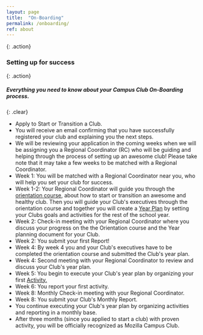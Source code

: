 ```yaml
---
layout: page
title:  "On-Boarding"
permalink: /onboarding/
ref: about
---
```


{: .action}
### Setting up for success

{: .action}
##### Everything you need to know about your Campus Club On-Boarding process.

{: .clear}
&nbsp;



<section class="timeline">
  <ul>
    <li>
      <div>
        Apply to Start or Transition a Club.
      </div>
    </li>
    <li>
      <div>
        You will receive an email confirming that you have successfully registered your club and explaining you the next steps.
      </div>
    </li>
    <li>
      <div>
        We will be reviewing your application in the coming weeks when we will be assigning you a Regional Coordinator (RC) who will be guiding and helping through the process of setting up an awesome club!
        Please take note that it may take a few weeks to be matched with a Regional Coordinator.
      </div>
    </li>
    <li>
      <div>
        <time>Week 1: </time>You will be matched with a Regional Coordinator near you, who will help you set your club for success.
      </div>
    </li>
    <li>
      <div>
        <time>Week 1-2: </time>Your Regional Coordinator will guide you through the <a href="https://mozilla.teachable.com/courses/mozilla-campus-club-training/" target="_blank">orientation course</a>, about how to start or transition an awesome and healthy club. Then you will guide your Club's executives through the orientation course and together you will create a <a href="{{site.baseurl}}/yearplanning/">Year Plan</a> by setting your Clubs goals and activities for the rest of the school year.
      </div>
    </li>
    <li>
      <div>
        <time>Week 2: </time> Check-in meeting with your Regional Coordinator where you discuss your progress on the the Orientation course and the Year planning document for your Club.
      </div>
    </li>
    <li>
      <div>
        <time>Week 2:</time> You submit your first Report!
      </div>
    </li>
    <li>
      <div>
        <time>Week 4:</time>  By week 4 you and your Club's executives have to be completed the orientation course and submitted the Club's year plan.
      </div>
    </li>
    <li>
      <div>
        <time>Week 4:</time> Second meeting with your Regional Coordinator to review and discuss your Club's year plan.
      </div>
    </li>
    <li>
      <div>
        <time>Week 5: </time> You begin to execute your Club's year plan by organizing your first <a href="{{site.baseurl}}/activities/">Activity.</a>
      </div>
    </li>
    <li>
      <div>
        <time>Week 6:</time> You report your first activity.
      </div>
    </li>
    <li>
      <div>
        <time>Week 8:</time> Monthly Check-in meeting with your Regional Coordinator.
      </div>
    </li>
    <li>
      <div>
        <time>Week 8:</time> You submit your Club's Monthly Report.
      </div>
    </li>
    <li>
      <div>
        You continue executing your Club's year plan by organizing activities and reporting in a monthly base.
      </div>
    </li>
    <li>
      <div>
        After three months (since you applied to start a club) with proven activity, you will be officially recognized as Mozilla Campus Club.
      </div>
    </li>
  </ul>
</section>
